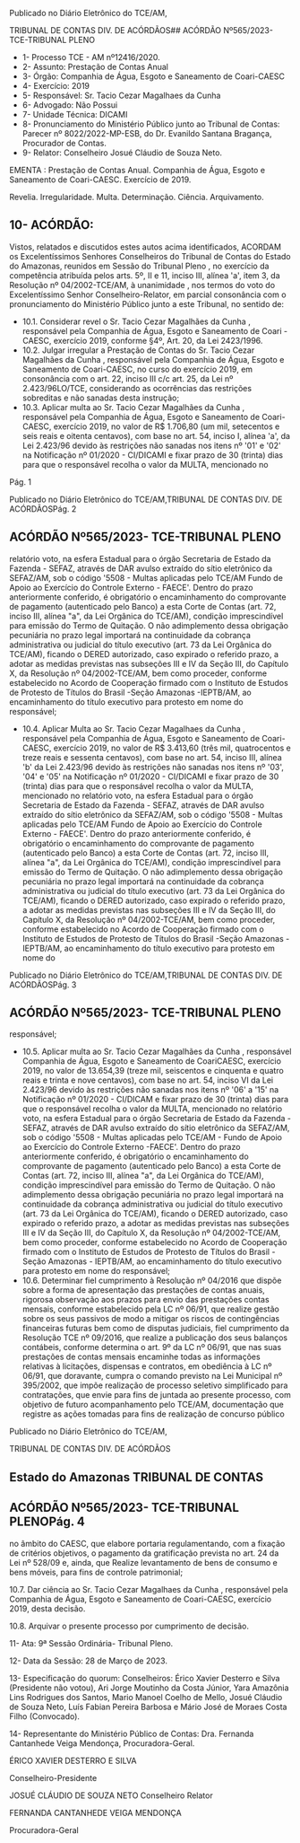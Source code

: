 Publicado  no  Diário  Eletrônico do TCE/AM,

TRIBUNAL DE CONTAS DIV. DE ACÓRDÃOS## ACÓRDÃO Nº565/2023- TCE-TRIBUNAL PLENO

- 1- Processo TCE - AM nº12416/2020.
- 2- Assunto: Prestação de Contas Anual
- 3- Órgão: Companhia de Água, Esgoto e Saneamento de Coari-CAESC
- 4- Exercício: 2019
- 5- Responsável: Sr. Tacio Cezar Magalhaes da Cunha
- 6- Advogado: Não Possui
- 7- Unidade Técnica: DICAMI
- 8- Pronunciamento  do  Ministério  Público  junto  ao  Tribunal  de  Contas: Parecer  nº 8022/2022-MP-ESB, do Dr. Evanildo Santana Bragança, Procurador de Contas.
- 9- Relator: Conselheiro Josué Cláudio de Souza Neto.

EMENTA :  Prestação  de  Contas  Anual.  Companhia de  Água,  Esgoto  e  Saneamento  de  Coari-CAESC. Exercício de 2019.

Revelia. Irregularidade. Multa. Determinação. Ciência. Arquivamento.

## 10-  ACÓRDÃO:

Vistos, relatados e discutidos estes autos acima identificados, ACORDAM os Excelentíssimos Senhores Conselheiros do Tribunal de Contas do Estado do Amazonas, reunidos em Sessão do Tribunal Pleno , no exercício da competência atribuída pelos arts. 5º, II e 11, inciso III, alínea 'a', item 3, da Resolução  nº 04/2002-TCE/AM, à unanimidade ,  nos  termos  do  voto  do  Excelentíssimo  Senhor  Conselheiro-Relator, em parcial consonância com o pronunciamento do Ministério Público junto a este Tribunal, no sentido de:

- 10.1. Considerar revel o Sr. Tacio Cezar Magalhães da Cunha , responsável pela Companhia de Água, Esgoto e Saneamento de Coari -CAESC, exercício 2019,  conforme §4º, Art. 20, da Lei 2423/1996.
- 10.2. Julgar irregular a Prestação de Contas do Sr. Tacio Cezar Magalhães da Cunha , responsável pela Companhia de Água, Esgoto e Saneamento de Coari-CAESC, no curso do exercício 2019, em consonância  com  o  art.  22,  inciso  III  c/c  art.  25,  da  Lei  nº  2.423/96LO/TCE, considerando as ocorrências das restrições sobreditas e não sanadas desta instrução;
- 10.3. Aplicar multa ao Sr. Tacio Cezar Magalhães da Cunha , responsável pela Companhia  de  Água,  Esgoto  e  Saneamento  de  Coari-CAESC, exercício 2019, no valor de R$ 1.706,80 (um mil, setecentos e seis reais e  oitenta  centavos),  com  base  no  art.  54,  inciso  I,  alínea  'a',   da  Lei 2.423/96 devido às restrições não sanadas nos itens nº '01' e '02' na Notificação  nº  01/2020  -  CI/DICAMI  e  fixar  prazo  de  30  (trinta)  dias para  que  o  responsável  recolha  o  valor  da  MULTA,  mencionado  no

Pág. 1

Publicado  no  Diário  Eletrônico do TCE/AM,TRIBUNAL DE CONTAS DIV. DE ACÓRDÃOSPág. 2

## ACÓRDÃO Nº565/2023- TCE-TRIBUNAL PLENO

relatório voto, na esfera Estadual para o órgão Secretaria de Estado da Fazenda - SEFAZ, através de DAR avulso extraído do sítio eletrônico da SEFAZ/AM, sob o código '5508 - Multas aplicadas pelo TCE/AM Fundo de Apoio ao Exercício do Controle Externo - FAECE'. Dentro do prazo  anteriormente  conferido,  é  obrigatório  o  encaminhamento  do comprovante de pagamento (autenticado pelo Banco) a esta Corte de Contas  (art.  72,  inciso  III,  alínea  "a",  da  Lei  Orgânica  do  TCE/AM), condição  imprescindível  para  emissão  do  Termo  de  Quitação.  O  não adimplemento dessa obrigação pecuniária no prazo legal importará na continuidade da cobrança administrativa ou judicial do título executivo (art.  73  da  Lei  Orgânica  do  TCE/AM),  ficando  o  DERED  autorizado, caso  expirado  o  referido  prazo,  a  adotar  as  medidas  previstas  nas subseções  III  e  IV  da  Seção  III,  do  Capítulo  X,  da  Resolução  nº 04/2002-TCE/AM,  bem  como  proceder,  conforme  estabelecido  no Acordo de Cooperação firmado com o Instituto de Estudos de Protesto de Títulos do Brasil -Seção Amazonas -IEPTB/AM, ao encaminhamento  do  título executivo para protesto em  nome  do responsável;

- 10.4. Aplicar Multa ao Sr. Tacio Cezar Magalhaes da Cunha , responsável pela Companhia  de  Água,  Esgoto  e  Saneamento  de  Coari-CAESC, exercício 2019, no valor de R$ 3.413,60 (três mil, quatrocentos e treze reais e sessenta centavos), com base no art. 54, inciso III, alínea 'b' da Lei 2.423/96 devido às restrições não sanadas nos itens nº '03', '04' e '05' na Notificação nº 01/2020 - CI/DICAMI e fixar prazo de 30 (trinta) dias para que o responsável recolha o valor da MULTA, mencionado no relatório voto, na esfera Estadual para o órgão Secretaria de Estado da Fazenda - SEFAZ, através de DAR avulso extraído do sítio eletrônico da SEFAZ/AM, sob o código '5508 - Multas aplicadas pelo TCE/AM Fundo de Apoio ao Exercício do Controle Externo - FAECE'. Dentro do prazo  anteriormente  conferido,  é  obrigatório  o  encaminhamento  do comprovante de pagamento (autenticado pelo Banco) a esta Corte de Contas  (art.  72,  inciso  III,  alínea  "a",  da  Lei  Orgânica  do  TCE/AM), condição  imprescindível  para  emissão  do  Termo  de  Quitação.  O  não adimplemento dessa obrigação pecuniária no prazo legal importará na continuidade da cobrança administrativa ou judicial do título executivo (art.  73  da  Lei  Orgânica  do  TCE/AM),  ficando  o  DERED  autorizado, caso  expirado  o  referido  prazo,  a  adotar  as  medidas  previstas  nas subseções  III  e  IV  da  Seção  III,  do  Capítulo  X,  da  Resolução  nº 04/2002-TCE/AM,  bem  como  proceder,  conforme  estabelecido  no Acordo de Cooperação firmado com o Instituto de Estudos de Protesto de Títulos do Brasil -Seção Amazonas -IEPTB/AM, ao encaminhamento  do  título executivo para protesto em  nome  do

Publicado  no  Diário  Eletrônico do TCE/AM,TRIBUNAL DE CONTAS DIV. DE ACÓRDÃOSPág. 3

## ACÓRDÃO Nº565/2023- TCE-TRIBUNAL PLENO

responsável;

- 10.5. Aplicar multa ao Sr. Tacio Cezar Magalhães da Cunha , responsável Companhia  de  Água,  Esgoto  e  Saneamento  de  CoariCAESC, exercício 2019, no valor de 13.654,39 (treze mil, seiscentos e cinquenta e quatro reais e trinta e nove centavos), com base no art. 54, inciso VI da Lei 2.423/96 devido às restrições não sanadas nos itens nº '06' a '15' na Notificação nº 01/2020 - CI/DICAM e fixar prazo de 30 (trinta) dias  para  que  o  responsável  recolha  o  valor  da  MULTA, mencionado  no  relatório voto, na esfera Estadual para o órgão Secretaria  de  Estado  da  Fazenda  -  SEFAZ,  através  de  DAR  avulso extraído do sítio eletrônico da SEFAZ/AM, sob o código '5508 - Multas aplicadas  pelo  TCE/AM  -  Fundo  de  Apoio  ao  Exercício  do  Controle Externo -FAECE'.  Dentro do prazo anteriormente conferido, é obrigatório o encaminhamento do comprovante de pagamento (autenticado  pelo  Banco)  a  esta  Corte  de  Contas  (art.  72,  inciso  III, alínea "a", da Lei Orgânica do TCE/AM), condição imprescindível para emissão do Termo de Quitação. O não adimplemento dessa obrigação pecuniária  no  prazo  legal  importará  na  continuidade  da  cobrança administrativa ou judicial do título executivo (art. 73 da Lei Orgânica do TCE/AM), ficando o DERED autorizado, caso expirado o referido prazo, a adotar as medidas previstas nas subseções III e IV da Seção III, do Capítulo  X,  da  Resolução  nº  04/2002-TCE/AM,  bem  como  proceder, conforme  estabelecido  no  Acordo  de  Cooperação  firmado  com  o Instituto de Estudos de Protesto de Títulos do Brasil - Seção Amazonas -  IEPTB/AM, ao encaminhamento do título executivo para protesto em nome do responsável;
- 10.6. Determinar fiel cumprimento à Resolução nº 04/2016 que dispõe sobre a  forma  de  apresentação  das  prestações  de  contas  anuais,  rigorosa observação  aos  prazos  para  envio  das  prestações  contas  mensais, conforme  estabelecido  pela  LC  nº  06/91,  que  realize  gestão  sobre  os seus passivos de modo a mitigar os riscos de contingências financeiras futuras bem como de disputas judiciais, fiel cumprimento da Resolução TCE nº 09/2016, que realize a publicação dos seus balanços contábeis, conforme determina o art. 9º da LC nº 06/91, que nas suas prestações de contas mensais encaminhe todas as informações relativas à licitações,  dispensas  e  contratos,  em  obediência  à  LC  nº  06/91,  que doravante,  cumpra  o  comando  previsto  na  Lei  Municipal  nº  395/2002, que impõe realização de processo seletivo simplificado para contratações, que envie para fins de juntada ao presente processo, com objetivo  de  futuro  acompanhamento  pelo  TCE/AM,  documentação  que registre as ações tomadas para fins de realização de concurso público

Publicado  no  Diário  Eletrônico do TCE/AM,

TRIBUNAL DE CONTAS DIV. DE ACÓRDÃOS

## Estado do Amazonas TRIBUNAL DE CONTAS

## ACÓRDÃO Nº565/2023- TCE-TRIBUNAL PLENOPág. 4

no  âmbito  do  CAESC,  que  elabore  portaria  regulamentando,  com  a fixação  de  critérios  objetivos,  o  pagamento  da  gratificação  prevista  no art. 24 da Lei nº 528/09 e, ainda, que Realize levantamento de bens de consumo e bens móveis, para fins de controle patrimonial;

10.7. Dar  ciência ao Sr.  Tacio  Cezar  Magalhaes  da  Cunha ,  responsável pela  Companhia  de  Água,  Esgoto  e  Saneamento  de  Coari-CAESC, exercício 2019, desta decisão.

10.8. Arquivar o presente processo por cumprimento de decisão.

11-  Ata: 9ª Sessão Ordinária- Tribunal Pleno.

12-  Data da Sessão: 28 de Março de 2023.

13-  Especificação do quorum: Conselheiros: Érico Xavier Desterro e Silva (Presidente não votou), Ari Jorge Moutinho da Costa Júnior, Yara Amazônia Lins Rodrigues dos Santos,  Mario  Manoel  Coelho  de  Mello,  Josué  Cláudio  de  Souza  Neto,  Luís  Fabian Pereira Barbosa e Mário José de Moraes Costa Filho (Convocado).

14-  Representante do Ministério Público de Contas: Dra. Fernanda Cantanhede Veiga Mendonça, Procuradora-Geral.

ÉRICO XAVIER DESTERRO E SILVA

Conselheiro-Presidente

JOSUÉ CLÁUDIO DE SOUZA NETO Conselheiro Relator

FERNANDA CANTANHEDE VEIGA MENDONÇA

Procuradora-Geral
